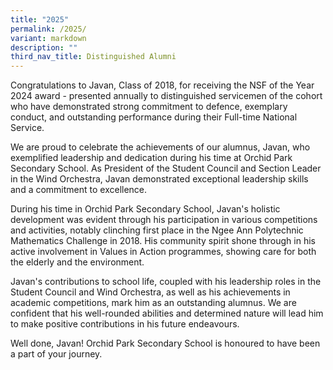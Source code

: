 ```yaml
---
title: "2025"
permalink: /2025/
variant: markdown
description: ""
third_nav_title: Distinguished Alumni
---
```

<div>

<p>Congratulations to Javan, Class of 2018, for receiving the NSF of the Year 2024 award - presented annually to distinguished servicemen of the cohort who have demonstrated strong commitment to defence, exemplary conduct, and outstanding performance during their Full-time National Service.<br>

We are proud to celebrate the achievements of our alumnus, Javan, who exemplified leadership and dedication during his time at Orchid Park Secondary School. As President of the Student Council and Section Leader in the Wind Orchestra, Javan demonstrated exceptional leadership skills and a commitment to excellence.<br>

During his time in Orchid Park Secondary School, Javan's holistic development was evident through his participation in various competitions and activities, notably clinching first place in the Ngee Ann Polytechnic Mathematics Challenge in 2018. His community spirit shone through in his active involvement in Values in Action programmes, showing care for both the elderly and the environment.<br>

Javan's contributions to school life, coupled with his leadership roles in the Student Council and Wind Orchestra, as well as his achievements in academic competitions, mark him as an outstanding alumnus. We are confident that his well-rounded abilities and determined nature will lead him to make positive contributions in his future endeavours.<br>

Well done, Javan! Orchid Park Secondary School is honoured to have been a part of your journey.</p>
	
</div>